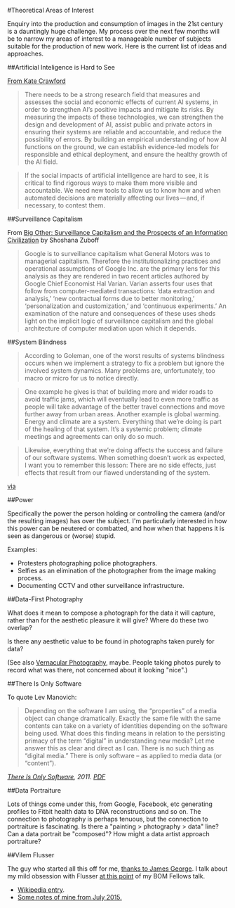 #Theoretical Areas of Interest

Enquiry into the production and consumption of images in the 21st century is a dauntingly huge challenge. My process over the next few months will be to narrow my areas of interest to a manageable number of subjects suitable for the production of new work. Here is the current list of ideas and approaches.


##Artificial Inteligence is Hard to See

[From Kate Crawford](https://medium.com/@katecrawford/artificial-intelligence-is-hard-to-see-a71e74f386db)

>There needs to be a strong research field that measures and assesses the social and economic effects of current AI systems, in order to strengthen AI’s positive impacts and mitigate its risks. By measuring the impacts of these technologies, we can strengthen the design and development of AI, assist public and private actors in ensuring their systems are reliable and accountable, and reduce the possibility of errors. By building an empirical understanding of how AI functions on the ground, we can establish evidence-led models for responsible and ethical deployment, and ensure the healthy growth of the AI field.

>If the social impacts of artificial intelligence are hard to see, it is critical to find rigorous ways to make them more visible and accountable. We need new tools to allow us to know how and when automated decisions are materially affecting our lives — and, if necessary, to contest them.

##Surveillance Capitalism

From [Big Other: Surveillance Capitalism and the Prospects of an Information Civilization](http://papers.ssrn.com/sol3/papers.cfm?abstract_id=2594754) by Shoshana Zuboff 

> Google is to surveillance capitalism what General Motors was to managerial capitalism. Therefore the institutionalizing practices and operational assumptions of Google Inc. are the primary lens for this analysis as they are rendered in two recent articles authored by Google Chief Economist Hal Varian. Varian asserts four uses that follow from computer-mediated transactions: ‘data extraction and analysis,’ ‘new contractual forms due to better monitoring,’ ‘personalization and customization,’ and ‘continuous experiments.’ An examination of the nature and consequences of these uses sheds light on the implicit logic of surveillance capitalism and the global architecture of computer mediation upon which it depends. 

##System Blindness

> According to Goleman, one of the worst results of systems blindness occurs when we implement a strategy to fix a problem but ignore the involved system dynamics. Many problems are, unfortunately, too macro or micro for us to notice directly.

>One example he gives is that of building more and wider roads to avoid traffic jams, which will eventually lead to even more traffic as people will take advantage of the better travel connections and move further away from urban areas. Another example is global warming. Energy and climate are a system. Everything that we’re doing is part of the healing of that system. It’s a systemic problem; climate meetings and agreements can only do so much.

>Likewise, everything that we’re doing affects the success and failure of our software systems. When something doesn’t work as expected, I want you to remember this lesson: There are no side effects, just effects that result from our flawed understanding of the system.

[via](https://medium.com/production-ready/systems-blindness-and-how-we-deal-with-it-d601fa63b7f4) 

##Power

Specifically the power the person holding or controlling the camera (and/or the resulting images) has over the subject. I'm particularly interested in how this power can be neutered or combatted, and how when that happens it is seen as dangerous or (worse) stupid. 

Examples:

* Protesters photographing police photographers. 
* Selfies as an elimination of the photographer from the image making process. 
* Documenting CCTV and other surveillance infrastructure.

##Data-First Photography

What does it mean to compose a photograph for the data it will capture, rather than for the aesthetic pleasure it will give? Where do these two overlap? 

Is there any aesthetic value to be found in photographs taken purely for data? 

(See also [Vernacular Photography](https://en.wikipedia.org/wiki/Vernacular_photography), maybe. People taking photos purely to record what was there, not concerned about it looking "nice".)

##There Is Only Software

To quote Lev Manovich:

> Depending on the software I am using, the “properties” of a media object can change dramatically. Exactly the same file with the same contents can take on a variety of identities depending on the software being used. What does this finding means in relation to the persisting primacy of the term “digital” in understanding new media? Let me answer this as clear and direct as I can. There is no such thing as “digital media.” There is only software – as applied to media data (or “content”).

*[There Is Only Software](http://manovich.net/index.php/projects/there-is-only-software), 2011. [PDF](https://github.com/peteash10/2017-body-of-work/blob/master/resources/Lev%20Manovich%20-%20There%20is%20Only%20Software.pdf)*

##Data Portraiture

Lots of things come under this, from Google, Facebook, etc generating profiles to Fitbit health data to DNA reconstructions and so on. The connection to photography is perhaps tenuous, but the connection to portraiture is fascinating. Is there a "painting > photography > data" line? Can a data portrait be "composed"? How might a data artist approach portraiture? 

##Vilem Flusser

The guy who started all this off for me, [thanks to James George](https://vimeo.com/134973504). I talk about my mild obsession with Flusser [at this point](https://vimeo.com/159868781#t=513s) of my BOM Fellows talk. 

-	[Wikipedia entry](https://en.wikipedia.org/wiki/Vilém_Flusser). 
- [Some notes of mine from July 2015.](https://github.com/peteash10/2017-body-of-work/blob/master/words/Essays/Systemic%20Photography.md)